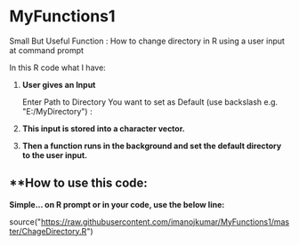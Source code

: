 # MyFunctions1
Small But Useful Function : How to change directory in R using a user input at command prompt

In this R code what I have:

1. **User gives an Input**

    Enter Path to Directory You want to set as Default (use backslash e.g. "E:/MyDirectory") :

2. **This input is stored into a character vector.**

3. **Then a function runs in the background and set the default directory to the user input.**

<h2>**How to use this code:</h2>

**Simple... on R prompt or in your code, use the below line:**

source("https://raw.githubusercontent.com/imanojkumar/MyFunctions1/master/ChageDirectory.R")

